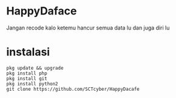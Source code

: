 # HappyDaface
Jangan recode kalo ketemu hancur semua data lu dan juga diri lu

# instalasi
```
pkg update && upgrade
pkg install php
pkg install git
pkg install python2
git clone https://github.com/SCTcyber/HappyDacafe
```

